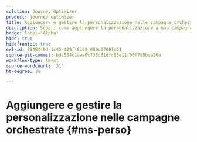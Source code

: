 ```yaml
---
solution: Journey Optimizer
product: journey optimizer
title: Aggiungere e gestire la personalizzazione nelle campagne orchestrate con Journey Optimizer
description: Scopri come aggiungere la personalizzazione a una campagna orchestrata con Adobe Journey Optimizer
badge: label="Alpha"
hide: true
hidefromtoc: true
exl-id: f148440d-1c45-408f-8c00-080c1700fc91
source-git-commit: bdc584c1aae0c735d81dfc95e11f96f755bea26a
workflow-type: tm+mt
source-wordcount: '31'
ht-degree: 3%

---
```


# Aggiungere e gestire la personalizzazione nelle campagne orchestrate {#ms-perso}

